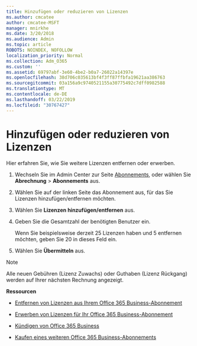 ```yaml
---
title: Hinzufügen oder reduzieren von Lizenzen
ms.author: cmcatee
author: cmcatee-MSFT
manager: mnirkhe
ms.date: 3/20/2018
ms.audience: Admin
ms.topic: article
ROBOTS: NOINDEX, NOFOLLOW
localization_priority: Normal
ms.collection: Adm_O365
ms.custom: ''
ms.assetid: 69797abf-3e60-4be2-b0a7-26022a14397e
ms.openlocfilehash: 38d706c035613bf4f3ff87ffbfa19621aa386763
ms.sourcegitcommit: 03a156a9c9740521155a30775492c7dff0982588
ms.translationtype: MT
ms.contentlocale: de-DE
ms.lasthandoff: 03/22/2019
ms.locfileid: "30767427"
---
```

# <a name="how-to-add-or-reduce-licenses"></a>Hinzufügen oder reduzieren von Lizenzen

Hier erfahren Sie, wie Sie weitere Lizenzen entfernen oder erwerben.
  
1. Wechseln Sie im Admin Center zur Seite [Abonnements](https://go.microsoft.com/fwlink/p/?linkid=842054), oder wählen Sie **Abrechnung** \> **Abonnements** aus.
    
2. Wählen Sie auf der linken Seite das Abonnement aus, für das Sie Lizenzen hinzufügen/entfernen möchten.
    
3. Wählen Sie **Lizenzen hinzufügen/entfernen** aus.
    
4. Geben Sie die Gesamtzahl der benötigten Benutzer ein.
    
    Wenn Sie beispielsweise derzeit 25 Lizenzen haben und 5 entfernen möchten, geben Sie 20 in dieses Feld ein.
    
5. Wählen Sie **Übermitteln** aus.
    
> [!NOTE]
> Alle neuen Gebühren (Lizenz Zuwachs) oder Guthaben (Lizenz Rückgang) werden auf Ihrer nächsten Rechnung angezeigt. 
  
 **Ressourcen**
  
- [Entfernen von Lizenzen aus Ihrem Office 365 Business-Abonnement](https://support.office.com/article/9c64d127-e2dd-4ecc-81f5-2f87e5a74803)
    
- [Erwerben von Lizenzen für Ihr Office 365 Business-Abonnement](https://support.office.com/article/36081d8d-b3fa-4948-8c34-e217bba825e1)
    
- [Kündigen von Office 365 Business](https://support.office.com/article/b1bc0bef-4608-4601-813a-cdd9f746709a)
    
- [Kaufen eines weiteren Office 365 Business-Abonnements](https://support.office.com/article/fab3b86c-3359-4042-8692-5d4dc7550b7c)
    

